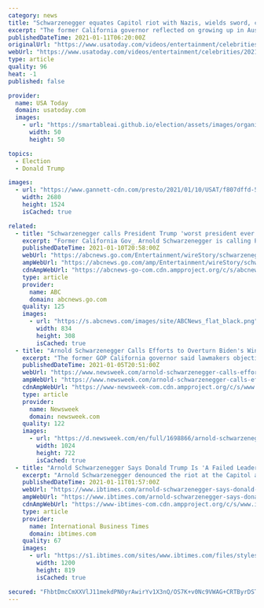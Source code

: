 ```yaml
---
category: news
title: "Schwarzenegger equates Capitol riot with Nazis, wields sword, calls Trump 'failed leader'"
excerpt: "The former California governor reflected on growing up in Austria after World War Two, wielded the Conan sword and slammed President Donald Trump."
publishedDateTime: 2021-01-11T06:20:00Z
originalUrl: "https://www.usatoday.com/videos/entertainment/celebrities/2021/01/10/arnold-schwarzenegger-equates-capitol-riot-rise-nazis/6616276002/"
webUrl: "https://www.usatoday.com/videos/entertainment/celebrities/2021/01/10/arnold-schwarzenegger-equates-capitol-riot-rise-nazis/6616276002/"
type: article
quality: 96
heat: -1
published: false

provider:
  name: USA Today
  domain: usatoday.com
  images:
    - url: "https://smartableai.github.io/election/assets/images/organizations/usatoday.com-50x50.jpg"
      width: 50
      height: 50

topics:
  - Election
  - Donald Trump

images:
  - url: "https://www.gannett-cdn.com/presto/2021/01/10/USAT/f807dffd-5803-4e43-ac9d-4d62051c063d-Screen_Shot_2021-01-10_at_1.49.54_PM.jpg?quality=10"
    width: 2680
    height: 1524
    isCached: true

related:
  - title: "Schwarzenegger calls President Trump 'worst president ever'"
    excerpt: "Former California Gov_ Arnold Schwarzenegger is calling President Donald Trump a failed leader who “will go down in history as the worst president ever.”"
    publishedDateTime: 2021-01-10T20:58:00Z
    webUrl: "https://abcnews.go.com/Entertainment/wireStory/schwarzenegger-calls-president-trump-worst-president-75165493"
    ampWebUrl: "https://abcnews.go.com/amp/Entertainment/wireStory/schwarzenegger-calls-president-trump-worst-president-75165493"
    cdnAmpWebUrl: "https://abcnews-go-com.cdn.ampproject.org/c/s/abcnews.go.com/amp/Entertainment/wireStory/schwarzenegger-calls-president-trump-worst-president-75165493"
    type: article
    provider:
      name: ABC
      domain: abcnews.go.com
    quality: 125
    images:
      - url: "https://s.abcnews.com/images/site/ABCNews_flat_black.png"
        width: 834
        height: 308
        isCached: true
  - title: "Arnold Schwarzenegger Calls Efforts to Overturn Biden's Win 'Crazy and Evil'"
    excerpt: "The former GOP California governor said lawmakers objecting to Biden's win will be remembered as \"villains\" by their grandchildren."
    publishedDateTime: 2021-01-05T20:51:00Z
    webUrl: "https://www.newsweek.com/arnold-schwarzenegger-calls-efforts-overturn-bidens-win-crazy-evil-1559133"
    ampWebUrl: "https://www.newsweek.com/arnold-schwarzenegger-calls-efforts-overturn-bidens-win-crazy-evil-1559133?amp=1"
    cdnAmpWebUrl: "https://www-newsweek-com.cdn.ampproject.org/c/s/www.newsweek.com/arnold-schwarzenegger-calls-efforts-overturn-bidens-win-crazy-evil-1559133?amp=1"
    type: article
    provider:
      name: Newsweek
      domain: newsweek.com
    quality: 122
    images:
      - url: "https://d.newsweek.com/en/full/1698866/arnold-schwarzenegger.jpg"
        width: 1024
        height: 722
        isCached: true
  - title: "Arnold Schwarzenegger Says Donald Trump Is 'A Failed Leader' And 'Worst President Ever'"
    excerpt: "Arnold Schwarzenegger denounced the riot at the Capitol and called President Donald Trump a \"failed leader\" and the \"worst president ever.\""
    publishedDateTime: 2021-01-11T01:57:00Z
    webUrl: "https://www.ibtimes.com/arnold-schwarzenegger-says-donald-trump-failed-leader-worst-president-ever-3118466"
    ampWebUrl: "https://www.ibtimes.com/arnold-schwarzenegger-says-donald-trump-failed-leader-worst-president-ever-3118466?amp=1"
    cdnAmpWebUrl: "https://www-ibtimes-com.cdn.ampproject.org/c/s/www.ibtimes.com/arnold-schwarzenegger-says-donald-trump-failed-leader-worst-president-ever-3118466?amp=1"
    type: article
    provider:
      name: International Business Times
      domain: ibtimes.com
    quality: 67
    images:
      - url: "https://s1.ibtimes.com/sites/www.ibtimes.com/files/styles/full/public/2017/04/05/arnold-schwarzenegger.jpg"
        width: 1200
        height: 819
        isCached: true

secured: "FhbtDmcCmXXVlJ11mekdPN0yrAwirYv1X3nQ/OS7K+v0Nc9VWAG+CRTByrDSTwUz/f9Jsp9cxUfpAbPVhFOWD2nnI8lYedrBQFOcOgi9zDM9NNE+8m1wMIJ1k9IpCbNkaf+z4mK0xbCPmriS5IDgHuPytDc18ZnYBAuaB+HWaDgsegaeOpxQPYKMe6sFFgkUW1rbF6N3KpA1sVY8QbMYut/Bbggo8C4nDLKlSdogBNLUKYFVKy3Kc5FUhrEAUzyQma9COC5BgLV02oPTJiWm/8NF+dky2hDl6qbe27poWsAb5xbK/TAkb+jJ0EdgFThceSzoCCWVIcArd2zb+YLYLSiT+JCL22CWxSN3Oca2y8E=;tcMxmnnFmOsHYonvAQMdZg=="
---
```



